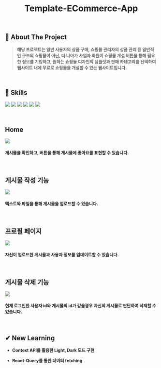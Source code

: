 <div align="center">
  <h1>Template-ECommerce-App</h1>
</div>
  <br />
  
  ## 📝 About The Project
> <b>해당 프로젝트는 일반 사용자의 상품 구매, 쇼핑몰 관리자의 상품 관리 등 일반적인 구조의 쇼핑몰이 아닌, 더 나아가 사업자 회원이 쇼핑몰 개설 버튼을 통해 필요한 정보를 기입하고, 원하는 쇼핑몰 디자인의 템플릿과 판매 카테고리를 선택하여 웹사이트 내에 무료로 쇼핑몰을 개설할 수 있는 웹사이트입니다.</b>
  <br />
  
  ## 💪 Skills
<img src="https://img.shields.io/badge/React-20232A?style=for-the-badge&logo=react&logoColor=61DAFB"/> <img src="https://img.shields.io/badge/React_Query-FF4154?style=for-the-badge&logo=React_Query&logoColor=white"/>
<img src="https://img.shields.io/badge/Node.js-339933?style=for-the-badge&logo=nodedotjs&logoColor=white"/> <img src="https://img.shields.io/badge/Express.js-000000?style=for-the-badge&logo=express&logoColor=white"/>
<img src="https://img.shields.io/badge/MySQL-005C84?style=for-the-badge&logo=mysql&logoColor=white"/> <img src="https://img.shields.io/badge/Sass-CC6699?style=for-the-badge&logo=sass&logoColor=white"/>

  <br />
  <h2>Home</h2>
<div>
  <img src="https://user-images.githubusercontent.com/83646986/210136487-5c0b326d-6ba7-4811-bcbe-919b2e4bde37.gif" />
  <h4>게시물을 확인하고, 버튼을 통해 게시물에 좋아요를 표현할 수 있습니다.</h4>
</div>
<br />
<h2>게시물 작성 기능</h2>
<div>
  <img src="https://user-images.githubusercontent.com/83646986/210136207-dbdb5c91-fd76-4f2e-a259-7ff087636cfd.gif" />
  <h4>텍스트와 파일을 통해 게시물을 업로드할 수 있습니다.</h4>
</div>
<br />
<h2>프로필 페이지</h2>
<div>
  <img src="https://user-images.githubusercontent.com/83646986/210136309-de24190d-244d-40ae-93b9-6837dc043520.gif" />
  <h4>자신이 업로드한 게시물과 사용자 정보를 업데이트할 수 있습니다.</h4>
</div>
<br />
<h2>게시물 삭제 기능</h2>
<div>
  <img src="https://user-images.githubusercontent.com/83646986/210136411-ab8103f6-e7b0-4a92-b22c-e789c6d7f20b.gif" />
  <h4>현재 로그인한 사용자 id와 게시물의 id가 같을경우 자신의 게시물로 판단하여 삭제할 수 있습니다.</h4>
</div>
<br />


## ✔︎ New Learning

- <b>Context API를 활용한 Light, Dark 모드 구현</b>

- <b>React-Query를 통한 데이터 fetching</b>


<br/>
